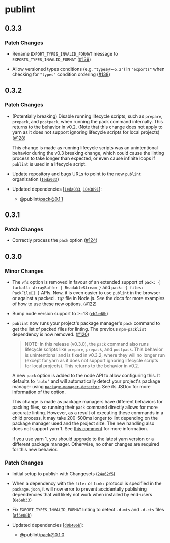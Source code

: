 # publint

## 0.3.3

### Patch Changes

- Rename `EXPORT_TYPES_INVALID_FORMAT` message to `EXPORTS_TYPES_INVALID_FORMAT` ([#139](https://github.com/publint/publint/pull/139))

- Allow versioned types conditions (e.g. `"types@>=5.2"`) in `"exports"` when checking for `"types"` condition ordering ([#138](https://github.com/publint/publint/pull/138))

## 0.3.2

### Patch Changes

- (Potentially breaking) Disable running lifecycle scripts, such as `prepare`, `prepack`, and `postpack`, when running the pack command internally. This returns to the behavior in v0.2. (Note that this change does not apply to yarn as it does not support ignoring lifecycle scripts for local projects) ([#128](https://github.com/publint/publint/pull/128))

  This change is made as running lifecycle scripts was an unintentional behavior during the v0.3 breaking change, which could cause the linting process to take longer than expected, or even cause infinite loops if `publint` is used in a lifecycle script.

- Update repository and bugs URLs to point to the new `publint` organization ([`1eda033`](https://github.com/publint/publint/commit/1eda0334e9f3647867dcc39d85fe04690ca9e543))

- Updated dependencies [[`1eda033`](https://github.com/publint/publint/commit/1eda0334e9f3647867dcc39d85fe04690ca9e543), [`10e3891`](https://github.com/publint/publint/commit/10e3891ba7f3d438c5c3c394423bdbc2078cf7e6)]:
  - @publint/pack@0.1.1

## 0.3.1

### Patch Changes

- Correctly process the `pack` option ([#124](https://github.com/publint/publint/pull/124))

## 0.3.0

### Minor Changes

- The `vfs` option is removed in favour of an extended support of `pack: { tarball: ArrayBuffer | ReadableStream }` and `pack: { files: PackFile[] }` APIs. Now, it is even easier to use `publint` in the browser or against a packed `.tgz` file in Node.js. See the docs for more examples of how to use these new options. ([#122](https://github.com/publint/publint/pull/122))

- Bump node version support to >=18 ([`cb2ed8b`](https://github.com/publint/publint/commit/cb2ed8b052146b25607f2f19d9a2c53c3d8b2f2e))

- `publint` now runs your project's package manager's `pack` command to get the list of packed files for linting. The previous `npm-packlist` dependency is now removed. ([#120](https://github.com/publint/publint/pull/120))

  > NOTE: In this release (v0.3.0), the `pack` command also runs lifecycle scripts like `prepare`, `prepack`, and `postpack`. This behavior is unintentional and is fixed in v0.3.2, where they will no longer run (except for yarn as it does not support ignoring lifecycle scripts for local projects). This returns to the behavior in v0.2.

  A new `pack` option is added to the node API to allow configuring this. It defaults to `'auto'` and will automatically detect your project's package manager using [`package-manager-detector`](https://github.com/antfu-collective/package-manager-detector). See its JSDoc for more information of the option.

  This change is made as package managers have different behaviors for packing files, so running their `pack` command directly allows for more accurate linting. However, as a result of executing these commands in a child process, it may take 200-500ms longer to lint depending on the package manager used and the project size. The new handling also does not support yarn 1. See [this comment](https://github.com/publint/publint/issues/11#issuecomment-2176160022) for more information.

  If you use yarn 1, you should upgrade to the latest yarn version or a different package manager. Otherwise, no other changes are required for this new behavior.

### Patch Changes

- Initial setup to publish with Changesets ([`24a62f5`](https://github.com/publint/publint/commit/24a62f57dd1e5fc6e6410d3e2f99811475b61480))

- When a dependency with the `file:` or `link:` protocol is specified in the `package.json`, it will now error to prevent accidentally publishing dependencies that will likely not work when installed by end-users ([`6e6ab33`](https://github.com/publint/publint/commit/6e6ab33dd2180cc7d770a92353f67cb674964102))

- Fix `EXPORT_TYPES_INVALID_FORMAT` linting to detect `.d.mts` and `.d.cts` files ([`af5e88b`](https://github.com/publint/publint/commit/af5e88b4d3d5260b532a6cdbbde7216a785c0e07))

- Updated dependencies [[`d0b406b`](https://github.com/publint/publint/commit/d0b406befb0f76efc0936f9afb1e6c4679bcbdfb)]:
  - @publint/pack@0.1.0
